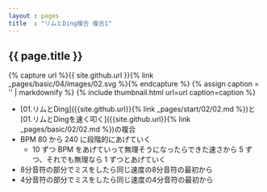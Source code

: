 ```yaml
---
layout : pages
title  : "リムとDing複合 複合1"
---
```


## {{ page.title }}

{% capture url %}{{ site.github.url }}{% link _pages/basic/04/images/02.svg %}{% endcapture %}
{% assign caption = '' | markdownify %}
{% include thumbnail.html url=url caption=caption %}

* [01.リムとDing]({{site.github.url}}{% link _pages/start/02/02.md %})と[01.リムとDingを速く叩く]({{site.github.url}}{% link _pages/basic/02/02.md %})の複合
* BPM 80 から 240 に段階的にあげていく
  * 10 ずつ BPM をあげていって無理そうになったらできた速さから 5 ずつ、それでも無理なら 1 ずつとあげていく
* 8分音符の部分でミスをしたら同じ速度の8分音符の最初から
* 4分音符の部分でミスをしたら同じ速度の4分音符の最初から